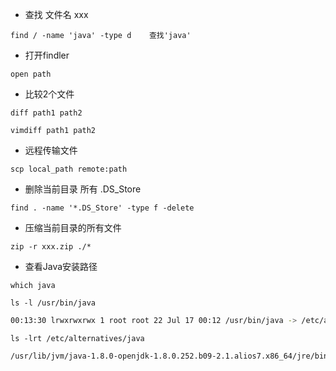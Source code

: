 * 查找 文件名 xxx 

`find / -name 'java' -type d    查找'java'`

* 打开findler

`open path`

* 比较2个文件

`diff path1 path2`

`vimdiff path1 path2`

* 远程传输文件

`scp local_path remote:path`

* 删除当前目录 所有 .DS_Store

`find . -name '*.DS_Store' -type f -delete`

* 压缩当前目录的所有文件

`zip -r xxx.zip ./*`


* 查看Java安装路径

`which java`

`ls -l /usr/bin/java`

``` bash
00:13:30 lrwxrwxrwx 1 root root 22 Jul 17 00:12 /usr/bin/java -> /etc/alternatives/java
```
`ls -lrt /etc/alternatives/java`

``` bash
/usr/lib/jvm/java-1.8.0-openjdk-1.8.0.252.b09-2.1.alios7.x86_64/jre/bin/java
```
